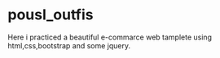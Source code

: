 # pousl_outfis
Here i practiced a beautiful e-commarce web tamplete using html,css,bootstrap and some jquery.
